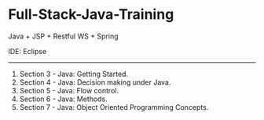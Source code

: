 # Full-Stack-Java-Training
Java + JSP + Restful WS + Spring

IDE: Eclipse 

----------------------------------

1. Section 3 - Java: Getting Started.
2. Section 4 - Java: Decision making under Java.
3. Section 5 - Java: Flow control.
4. Section 6 - Java: Methods.
5. Section 7 - Java: Object Oriented Programming Concepts.
